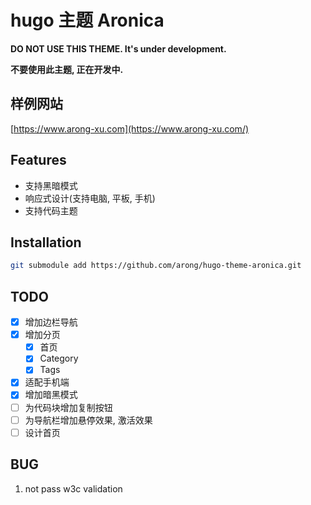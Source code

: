# hugo 主题 Aronica

**DO NOT USE THIS THEME. It's under development.**

**不要使用此主题, 正在开发中.**

## 样例网站

[https://www.arong-xu.com](https://www.arong-xu.com/)

## Features

- 支持黑暗模式
- 响应式设计(支持电脑, 平板, 手机)
- 支持代码主题

## Installation

```bash
git submodule add https://github.com/arong/hugo-theme-aronica.git
```

## TODO

- [x] 增加边栏导航
- [x] 增加分页
    - [x] 首页
    - [x] Category
    - [x] Tags
- [x] 适配手机端
- [x] 增加暗黑模式
- [ ] 为代码块增加复制按钮
- [ ] 为导航栏增加悬停效果, 激活效果
- [ ] 设计首页

## BUG

1. not pass w3c validation
